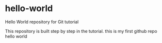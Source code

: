 # hello-world
Hello World repository for Git tutorial

This repository is built step by step in the tutorial.
this is my first github repo 
hello world



